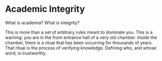# Academic Integrity
What is academia? What is integrity? 

This is more than a set of arbitrary rules meant to dominate you. This is a warning: you are in the front entrance hall of a very old chamber. Inside the chamber, there is a ritual that has been occurring for thousands of years. That ritual is the process of verifying knowledge. Defining who, and whose word, is trustworthy. 

